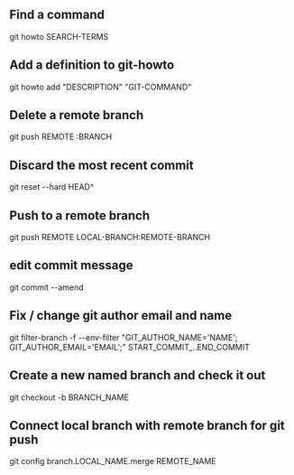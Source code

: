 Find a command
--------------

git howto SEARCH-TERMS

Add a definition to git-howto
-----------------------------

git howto add "DESCRIPTION" "GIT-COMMAND"

Delete a remote branch
----------------------

git push REMOTE :BRANCH

Discard the most recent commit
------------------------------

git reset --hard HEAD^

Push to a remote branch
-----------------------

git push REMOTE LOCAL-BRANCH:REMOTE-BRANCH

edit commit message
-------------------

git commit --amend

Fix / change git author email and name
--------------------------------------

git filter-branch -f --env-filter "GIT_AUTHOR_NAME='NAME'; GIT_AUTHOR_EMAIL='EMAIL';" START_COMMIT_..END_COMMIT

Create a new named branch and check it out
------------------------------------------

git checkout -b BRANCH_NAME

Connect local branch with remote branch for git push
----------------------------------------------------

git config branch.LOCAL_NAME.merge REMOTE_NAME

